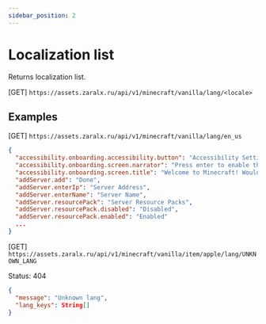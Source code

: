 ```yaml
---
sidebar_position: 2
---
```


# Localization list

Returns localization list.

[GET] `https://assets.zaralx.ru/api/v1/minecraft/vanilla/lang/<locale>`

## Examples
[GET] `https://assets.zaralx.ru/api/v1/minecraft/vanilla/lang/en_us`

```json
{
  "accessibility.onboarding.accessibility.button": "Accessibility Settings...",
  "accessibility.onboarding.screen.narrator": "Press enter to enable the narrator",
  "accessibility.onboarding.screen.title": "Welcome to Minecraft! Would you like to enable the Narrator or visit the Accessibility Settings?",
  "addServer.add": "Done",
  "addServer.enterIp": "Server Address",
  "addServer.enterName": "Server Name",
  "addServer.resourcePack": "Server Resource Packs",
  "addServer.resourcePack.disabled": "Disabled",
  "addServer.resourcePack.enabled": "Enabled"
  ...
}
```

[GET] `https://assets.zaralx.ru/api/v1/minecraft/vanilla/item/apple/lang/UNKNOWN_LANG`

Status: 404

```json
{
  "message": "Unknown lang",
  "lang_keys": String[]
}
```